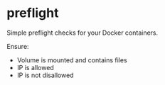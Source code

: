 # preflight

Simple preflight checks for your Docker containers.

Ensure:
- Volume is mounted and contains files
- IP is allowed
- IP is not disallowed